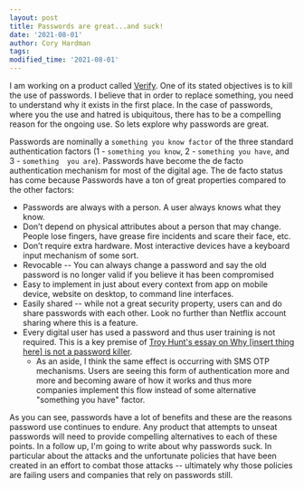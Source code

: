 ```yaml
---
layout: post
title: Passwords are great...and suck!
date: '2021-08-01'
author: Cory Hardman
tags: 
modified_time: '2021-08-01'
---
```


I am working on a product called
[Verify](https://www.veritone.com/veritone-verify/). One of its stated
objectives is to kill the use of passwords. I believe that in order to replace
something, you need to understand why it exists in the first place. In the case
of passwords, where you the use and hatred is ubiquitous, there has to be
a compelling reason for the ongoing use. So lets explore why passwords are
great.

Passwords are nominally a `something you know factor` of the three standard 
authentication factors (1 - `something you know`, 2 - `something you have`, and 3 - `something 
you are`). Passwords have become the de facto authentication mechanism 
for most of the digital age. The de facto status has come because Passwords 
have a ton of great properties compared to the other factors: 

* Passwords are always with a person. A user always knows what they know.
* Don’t depend on physical attributes about a person that may change. People lose fingers, have grease fire incidents and scare their face, etc.
* Don’t require extra hardware. Most interactive devices have a keyboard input mechanism of some sort.
* Revocable -- You can always change a password and say the old password is no longer valid if you believe it has been compromised
* Easy to implement in just about every context from app on mobile device, website on desktop, to command line interfaces. 
* Easily shared -- while not a great security property, users can and do share
    passwords with each other. Look no further than Netflix account sharing where
    this is a feature.
* Every digital user has used a password and thus user training is not
    required. This is a key premise of [Troy Hunt's essay on Why [insert thing
    here] is not a password
    killer](https://www.troyhunt.com/heres-why-insert-thing-here-is-not-a-password-killer/). 
  * As an aside, I think the same effect is occurring with SMS OTP mechanisms.
      Users are seeing this form of authentication more and more and becoming
      aware of how it works and thus more companies implement this flow instead of
      some alternative "something you have" factor.

As you can see, passwords have a lot of benefits and these are the reasons
password use continues to endure. Any product that attempts to unseat passwords
will need to provide compelling alternatives to each of these points. In a 
follow up, I'm going to write about why passwords suck. In particular about 
the attacks and the unfortunate policies that have been created in an effort to 
combat those attacks -- ultimately why those policies are failing users and 
companies that rely on passwords still.


